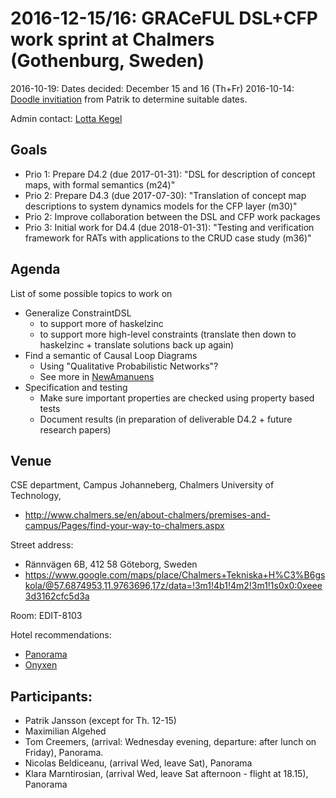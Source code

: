 # 2016-12-15/16: GRACeFUL DSL+CFP work sprint at Chalmers (Gothenburg, Sweden)

2016-10-19: Dates decided: December 15 and 16 (Th+Fr)
2016-10-14: [Doodle invitiation](https://doodle.com/poll/67vdzvgim6rkyun2) from Patrik to determine suitable dates.

Admin contact: [Lotta Kegel](https://www.chalmers.se/en/Staff/Pages/kegel.aspx)

## Goals

* Prio 1: Prepare D4.2 (due 2017-01-31): "DSL for description of concept maps, with formal semantics (m24)"
* Prio 2: Prepare D4.3 (due 2017-07-30): "Translation of concept map descriptions to system dynamics models for the CFP layer (m30)"
* Prio 2: Improve collaboration between the DSL and CFP work packages
* Prio 3: Initial work for D4.4 (due 2018-01-31): "Testing and verification framework for RATs with applications to the CRUD case study (m36)"

## Agenda

List of some possible topics to work on
* Generalize ConstraintDSL
    * to support more of haskelzinc
    * to support more high-level constraints (translate then down to haskelzinc + translate solutions back up again)
* Find a semantic of Causal Loop Diagrams
    * Using "Qualitative Probabilistic Networks"?
    * See more in [NewAmanuens](../Amanuens/NewAmanuens.md)
* Specification and testing
    * Make sure important properties are checked using property based tests
    * Document results (in preparation of deliverable D4.2 + future research papers)



## Venue

CSE department,
Campus Johanneberg,
Chalmers University of Technology,
* http://www.chalmers.se/en/about-chalmers/premises-and-campus/Pages/find-your-way-to-chalmers.aspx

Street address:
* Rännvägen 6B, 412 58 Göteborg, Sweden
* https://www.google.com/maps/place/Chalmers+Tekniska+H%C3%B6gskola/@57.6874953,11.9763696,17z/data=!3m1!4b1!4m2!3m1!1s0x0:0xeee3d3162cfc5d3a

Room: EDIT-8103

Hotel recommendations:
* [Panorama](https://www.nordicchoicehotels.com/quality/quality-hotel-panorama1/)
* [Onyxen](http://www.hotellonyxen.se/en/)

## Participants:

* Patrik Jansson (except for Th. 12-15)
* Maximilian Algehed
* Tom Creemers, (arrival: Wednesday evening, departure: after lunch on Friday), Panorama.
* Nicolas Beldiceanu, (arrival Wed, leave Sat), Panorama
* Klara Marntirosian, (arrival Wed, leave Sat afternoon - flight at 18.15), Panorama
